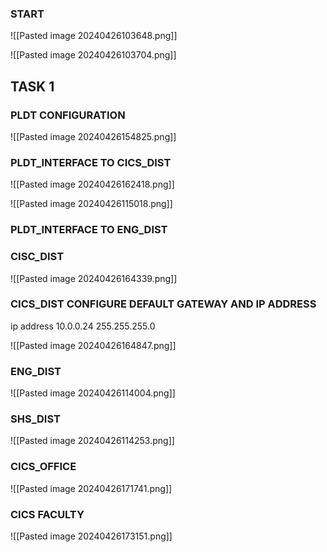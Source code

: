 ### START

![[Pasted image 20240426103648.png]]


![[Pasted image 20240426103704.png]]

## TASK 1

### PLDT CONFIGURATION

![[Pasted image 20240426154825.png]]

### PLDT_INTERFACE TO CICS_DIST

![[Pasted image 20240426162418.png]]

![[Pasted image 20240426115018.png]]


### PLDT_INTERFACE TO ENG_DIST

### CISC_DIST
![[Pasted image 20240426164339.png]]

### CICS_DIST CONFIGURE DEFAULT GATEWAY AND IP ADDRESS
ip address 10.0.0.24 255.255.255.0

![[Pasted image 20240426164847.png]]
### ENG_DIST
![[Pasted image 20240426114004.png]]

### SHS_DIST

![[Pasted image 20240426114253.png]]


### CICS_OFFICE

![[Pasted image 20240426171741.png]]

### CICS FACULTY

![[Pasted image 20240426173151.png]]